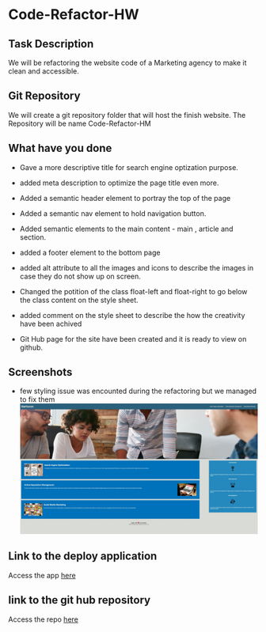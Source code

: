 # Code-Refactor-HW

## Task Description

We will be refactoring the website code of a Marketing agency to make it clean and accessible.

## Git Repository

We will create a git repository folder that will host the finish website. The Repository will be name Code-Refactor-HM

## What have you done

- Gave a more descriptive title for search engine optization purpose.

- added meta description to optimize the page title even more.

- Added a semantic header element to portray the top of the page

- Added a semantic nav element to hold navigation button.

- Added semantic elements to the main content - main , article and section.

- added a footer element to the bottom page

- added alt attribute to all the images and icons to describe the images in case they do not show up on screen.

* Changed the potition of the class float-left and float-right to go below the class content on the style sheet.

* added comment on the style sheet to describe the how the creativity have been achived
* Git Hub page for the site have been created and it is ready to view on github.

## Screenshots

- few styling issue was encounted during the refactoring but we managed to fix them ![main site](./assets/images/main-site.jpg)

## Link to the deploy application

Access the app [here](https://pfansi.github.io/Code-Refactor-HW/)

## link to the git hub repository

Access the repo [here](https://github.com/pfansi/Code-Refactor-HW)
